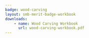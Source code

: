 ```yaml
---
badge: wood-carving
layout: smb-merit-badge-workbook
downloads:
    - name: Wood Carving Workbook
      url: wood-carving-workbook.pdf
---
```

